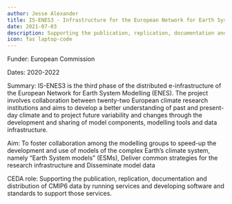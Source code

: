 ```yaml
---
author: Jesse Alexander
title: IS-ENES3 - Infrastructure for the European Network for Earth System Modelling (2019 - 2022)
date: 2021-07-03
description: Supporting the publication, replication, documentation and distribution of climate projections data
icon: fas laptop-code
---
```

Funder: European Commission

Dates: 2020-2022

Summary: IS-ENES3 is the third phase of the distributed e-infrastructure of the European Network for Earth System Modelling (ENES). The project involves collaboration between twenty-two European climate research institutions and aims to develop a better understanding of past and present-day climate and to project future variability and changes through the development and sharing of model components, modelling tools and data infrastructure.

Aim: To foster collaboration among the modelling groups to speed-up the development and use of models of the complex Earth’s climate system, namely “Earth System models” (ESMs), Deliver common strategies for the research infrastructure and Disseminate model data

CEDA role: Supporting the publication, replication, documentation and distribution of CMIP6 data by running services and developing software and standards to support those services.
